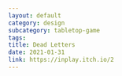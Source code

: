 ```yaml
---
layout: default
category: design
subcategory: tabletop-game
tags:
title: Dead Letters
date: 2021-01-31
link: https://inplay.itch.io/2
---
```

